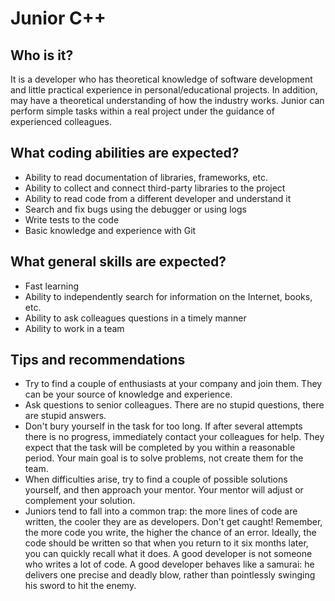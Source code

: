 # Junior C++

## Who is it?

It is a developer who has theoretical knowledge of software development and little practical experience in personal/educational projects. In addition, may have a theoretical understanding of how the industry works. Junior can perform simple tasks within a real project under the guidance of experienced colleagues.

## What coding abilities are expected?

- Ability to read documentation of libraries, frameworks, etc.
- Ability to collect and connect third-party libraries to the project
- Ability to read code from a different developer and understand it
- Search and fix bugs using the debugger or using logs
- Write tests to the code
- Basic knowledge and experience with Git

## What general skills are expected?

- Fast learning
- Ability to independently search for information on the Internet, books, etc.
- Ability to ask colleagues questions in a timely manner
- Ability to work in a team 

## Tips and recommendations

- Try to find a couple of enthusiasts at your company and join them. They can be your source of knowledge and experience.
- Ask questions to senior colleagues. There are no stupid questions, there are stupid answers.
- Don't bury yourself in the task for too long. If after several attempts there is no progress, immediately contact your colleagues for help. They expect that the task will be completed by you within a reasonable period. Your main goal is to solve problems, not create them for the team.
- When difficulties arise, try to find a couple of possible solutions yourself, and then approach your mentor. Your mentor will adjust or complement your solution.
- Juniors tend to fall into a common trap: the more lines of code are written, the cooler they are as developers. Don't get caught! Remember, the more code you write, the higher the chance of an error. Ideally, the code should be written so that when you return to it six months later, you can quickly recall what it does. A good developer is not someone who writes a lot of code. A good developer behaves like a samurai: he delivers one precise and deadly blow, rather than pointlessly swinging his sword to hit the enemy.
